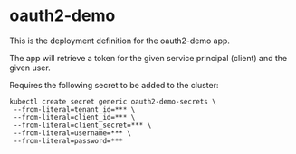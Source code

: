 # oauth2-demo

This is the deployment definition for the oauth2-demo app.

The app will retrieve a token for the given service principal (client) and the given user.

Requires the following secret to be added to the cluster:

```text
kubectl create secret generic oauth2-demo-secrets \
 --from-literal=tenant_id=*** \
 --from-literal=client_id=*** \
 --from-literal=client_secret=*** \
 --from-literal=username=*** \
 --from-literal=password=***
```